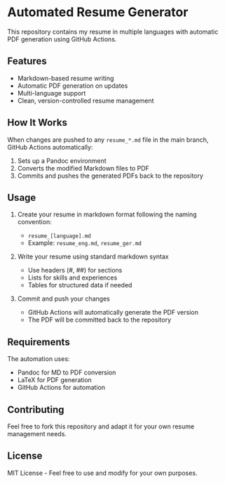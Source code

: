 # Automated Resume Generator

This repository contains my resume in multiple languages with automatic PDF generation using GitHub Actions.

## Features

- Markdown-based resume writing
- Automatic PDF generation on updates
- Multi-language support
- Clean, version-controlled resume management

## How It Works

When changes are pushed to any `resume_*.md` file in the main branch, GitHub Actions automatically:

1. Sets up a Pandoc environment
2. Converts the modified Markdown files to PDF
3. Commits and pushes the generated PDFs back to the repository

## Usage

1. Create your resume in markdown format following the naming convention:
   - `resume_[language].md`
   - Example: `resume_eng.md`, `resume_ger.md`

2. Write your resume using standard markdown syntax
   - Use headers (#, ##) for sections
   - Lists for skills and experiences
   - Tables for structured data if needed

3. Commit and push your changes
   - GitHub Actions will automatically generate the PDF version
   - The PDF will be committed back to the repository

## Requirements

The automation uses:
- Pandoc for MD to PDF conversion
- LaTeX for PDF generation
- GitHub Actions for automation

## Contributing

Feel free to fork this repository and adapt it for your own resume management needs.

## License

MIT License - Feel free to use and modify for your own purposes.